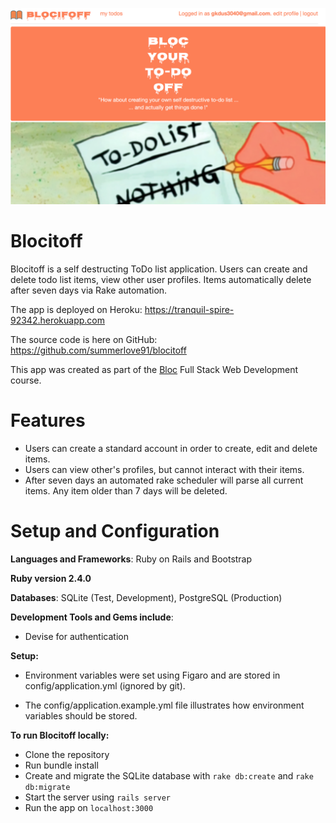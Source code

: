 ![alt text](app/assets/images/screenshot.png)

# Blocitoff

Blocitoff is a self destructing ToDo list application. Users can create and delete todo list items, view other user profiles. Items automatically delete after seven days via Rake automation.

The app is deployed on Heroku: https://tranquil-spire-92342.herokuapp.com

The source code is here on GitHub: https://github.com/summerlove91/blocitoff

This app was created as part of the [Bloc](www.bloc.io) Full Stack Web Development course.

# Features

+ Users can create a standard account in order to create, edit and delete items.
+ Users can view other's profiles, but cannot interact with their items.
+ After seven days an automated rake scheduler will parse all current items. Any item older than 7 days will be deleted.

# Setup and Configuration

**Languages and Frameworks**: Ruby on Rails and Bootstrap

**Ruby version 2.4.0**

**Databases**: SQLite (Test, Development), PostgreSQL (Production)

**Development Tools and Gems include**:

+ Devise for authentication

**Setup:**

+ Environment variables were set using Figaro and are stored in config/application.yml (ignored by git).

+ The config/application.example.yml file illustrates how environment variables should be stored.

**To run Blocitoff locally:**

+ Clone the repository
+ Run bundle install
+ Create and migrate the SQLite database with `rake db:create` and `rake db:migrate`
+ Start the server using `rails server`
+ Run the app on `localhost:3000`

